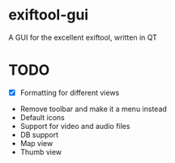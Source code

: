 # exiftool-gui
A GUI for the excellent exiftool, written in QT

# TODO

- [x] Formatting for different views
- Remove toolbar and make it a menu instead
- Default icons
- Support for video and audio files
- DB support
- Map view
- Thumb view